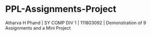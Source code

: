 # PPL-Assignments-Project
Atharva H Phand |
SY COMP DIV 1 |
111803092 |
Demonstration of 9 Assignments and a Mini Project
